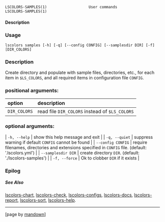 	LSCOLORS-SAMPLES(1)                   User commands                   LSCOLORS-SAMPLES(1)

#### Description

### Usage

```
lscolors samples [-h] [-q] [--config CONFIG] [--samplesdir DIR] [-f] [DIR_COLORS]
```

### Description

Create directory and populate with sample files, directories, etc., for each item in
`$LS_COLORS`, and all required items in configuration file `CONFIG`.

### positional arguments:
| option | description |
|:------ |:----------- |
| `DIR_COLORS` | read file `DIR_COLORS` instead of `$LS_COLORS` |

### optional arguments:
| `-h, --help` | show this help message and exit |
| `-q, --quiet` | suppress warning if default `CONFIG` cannot be found |
| `--config CONFIG` | require filenames, directories and extensions specified in `CONFIG` file. (default: '.lscolors.yml') |
| `--samplesdir DIR` | create directory `DIR`. (default: './lscolors-samples') |
| `-f, --force` | Ok to clobber `DIR` if it exists |

### Epilog

##### See Also

[lscolors-chart](chart.md), [lscolors-check](check.md), [lscolors-configs](configs.md), [lscolors-docs](docs.md), [lscolors-report](report.md), [lscolors-sort](sort.md), [lscolors-help](help.md).

----------------------------------------------------------
[page by [mandown](https://github.com/russellane/mandown)]
